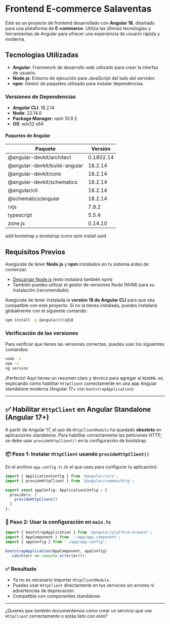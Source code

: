 # Frontend E-commerce Salaventas

Este es un proyecto de frontend desarrollado con **Angular 18**, diseñado para una plataforma de **E-commerce**. Utiliza las últimas tecnologías y herramientas de Angular para ofrecer una experiencia de usuario rápida y moderna.

## Tecnologías Utilizadas

- **Angular**: Framework de desarrollo web utilizado para crear la interfaz de usuario.
- **Node.js**: Entorno de ejecución para JavaScript del lado del servidor.
- **npm**: Gestor de paquetes utilizado para instalar dependencias.

### Versiones de Dependencias

- **Angular CLI**: 18.2.14
- **Node**: 22.14.0
- **Package Manager**: npm 10.9.2
- **OS**: win32 x64

#### Paquetes de Angular

| Paquete                        | Versión  |
|---------------------------------|----------|
| @angular-devkit/architect       | 0.1802.14 |
| @angular-devkit/build-angular   | 18.2.14  |
| @angular-devkit/core            | 18.2.14  |
| @angular-devkit/schematics      | 18.2.14  |
| @angular/cli                    | 18.2.14  |
| @schematics/angular             | 18.2.14  |
| rxjs                            | 7.8.2    |
| typescript                      | 5.5.4    |
| zone.js                         | 0.14.10  |
add
bootstrap y bootstrap icons
npm install uuid


## Requisitos Previos

Asegúrate de tener **Node.js** y **npm** instalados en tu sistema antes de comenzar.

- [Descargar Node.js](https://nodejs.org/) (esto instalará también npm)
- También puedes utilizar el gestor de versiones Node (NVM) para su instalación (recomendado).

Asegúrate de tener instalada la **versión 18 de Angular CLI** para que sea compatible con este proyecto. Si no la tienes instalada, puedes instalarla globalmente con el siguiente comando:

```bash
npm install -g @angular/cli@18
```


### Verificación de las versiones

Para verificar que tienes las versiones correctas, puedes usar los siguientes comandos:

```bash
node -v
npm -v
ng version
```

¡Perfecto! Aquí tienes un resumen claro y técnico para agregar al `README.md`, explicando cómo habilitar `HttpClient` correctamente en una app Angular standalone moderna (Angular 17+ con `bootstrapApplication`):

---

## ✅ Habilitar `HttpClient` en Angular Standalone (Angular 17+)

A partir de Angular 17, el uso de `HttpClientModule` ha quedado **obsoleto** en aplicaciones standalone. Para habilitar correctamente las peticiones HTTP, se debe usar `provideHttpClient()` en la configuración de bootstrap.

### 📦 Paso 1: Instalar `HttpClient` usando `provideHttpClient()`

En el archivo `app.config.ts` (o el que uses para configurar tu aplicación):

```ts
import { ApplicationConfig } from '@angular/core';
import { provideHttpClient } from '@angular/common/http';

export const appConfig: ApplicationConfig = {
  providers: [
    provideHttpClient()
  ]
};
```

### 🚀 Paso 2: Usar la configuración en `main.ts`

```ts
import { bootstrapApplication } from '@angular/platform-browser';
import { AppComponent } from './app/app.component';
import { appConfig } from './app/app.config';

bootstrapApplication(AppComponent, appConfig)
  .catch(err => console.error(err));
```

### ✅ Resultado

* Ya no es necesario importar `HttpClientModule`.
* Puedes usar `HttpClient` directamente en tus servicios sin errores ni advertencias de deprecación.
* Compatible con componentes standalone.

---

¿Quieres que también documentemos cómo crear un servicio que use `HttpClient` correctamente o estás listo con esto?
